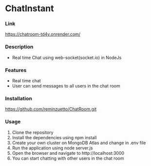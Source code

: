 # ChatInstant

### Link

https://chatroom-td4v.onrender.com/

### Description

- Real time Chat using web-socket(socket.io) in NodeJs

### Features

- Real time chat
- User can send messages to all users in the chat room

### Installation

https://github.com/reminzuetto/ChatRoom.git

### Usage

1. Clone the repository
2. Install the dependencies using npm install
3. Create your own cluster on MongoDB Atlas and change in .env file
4. Run the application using node server.js
5. Open the browser and navigate to http://localhost:3000
6. You can start chatting with other users in the chat room
